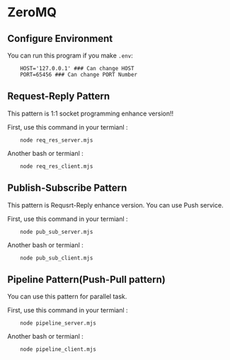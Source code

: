# ZeroMQ

## Configure Environment

You can run this program if you make `.env`:

```console
    HOST='127.0.0.1' ### Can change HOST
    PORT=65456 ### Can change PORT Number
```

## Request-Reply Pattern

This pattern is 1:1 socket programming enhance version!!

First, use this command in your termianl :

```console
    node req_res_server.mjs
```
Another bash or termianl :

```console
    node req_res_client.mjs
```

## Publish-Subscribe Pattern

This pattern is Requsrt-Reply enhance version.
You can use Push service.

First, use this command in your termianl :

```console
    node pub_sub_server.mjs
```
Another bash or termianl :

```console
    node pub_sub_client.mjs
```

## Pipeline Pattern(Push-Pull pattern)

You can use this pattern for parallel task.

First, use this command in your termianl :

```console
    node pipeline_server.mjs
```
Another bash or termianl :

```console
    node pipeline_client.mjs
```